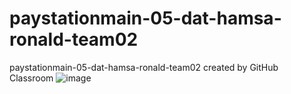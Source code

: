 # paystationmain-05-dat-hamsa-ronald-team02
paystationmain-05-dat-hamsa-ronald-team02 created by GitHub Classroom
![image](https://user-images.githubusercontent.com/78066498/153928624-c8b31613-5b51-4fbc-a723-42451aaf25a0.png)
